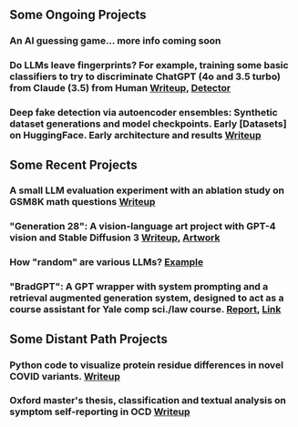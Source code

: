 ## Some Ongoing Projects

### An AI guessing game... more info coming soon 

### Do LLMs leave fingerprints? For example, training some basic classifiers to try to discriminate ChatGPT (4o and 3.5 turbo) from Claude (3.5) from Human [Writeup](LLMsFinal.pdf), [Detector](https://huggingface.co/spaces/datboyalex/LLM_movie_review_detector) 

### Deep fake detection via autoencoder ensembles: Synthetic dataset generations and model checkpoints. Early [Datasets] on HuggingFace. Early architecture and results [Writeup](ae_writeup.pdf)

## Some Recent Projects

### A small LLM evaluation experiment with an ablation study on GSM8K math questions [Writeup](Ablation.pdf)

### "Generation 28": A vision-language art project with GPT-4 vision and Stable Diffusion 3 [Writeup](Write-up.pdf), [Artwork](EH28.mp4)

### How "random" are various LLMs? [Example](digits.png)

### "BradGPT": A GPT wrapper with system prompting and a retrieval augmented generation system, designed to act as a course assistant for Yale comp sci./law course. [Report](BradGPT.pdf), [Link](https://huggingface.co/spaces/datboyalex/bradgpt)

## Some Distant Path Projects

### Python code to visualize protein residue differences in novel COVID variants. [Writeup](bioinf.pdf)

### Oxford master's thesis, classification and textual analysis on symptom self-reporting in OCD [Writeup](Thesis.pdf)
